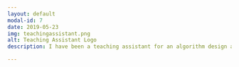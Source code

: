 ```yaml
---
layout: default
modal-id: 7
date: 2019-05-23
img: teachingassistant.png
alt: Teaching Assistant Logo
description: I have been a teaching assistant for an algorithm design and analysis course twice. This course is a notoriously difficult and mandatory part of an undergraduate computer science degree at the University of Calgary. I developed an active, engaging, and unique teaching style that garnered overwhelmingly positive feedback. Several of my tutorial sessions involved "games" that made the abstract and complex course material more approachable. My teaching methods helped me win a TA excellence award in the Winter 2019 semester, which is granted based on student feedback. <br><br> Website&#58; <a href="https://science.ucalgary.ca/computer-science">https://science.ucalgary.ca/computer-science</a>

---
```

